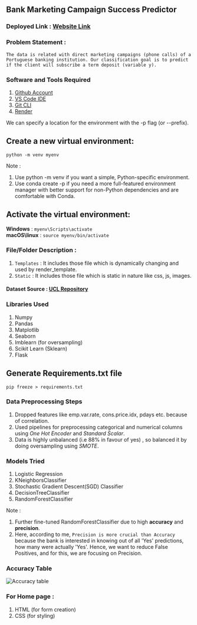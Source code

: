 ## Bank Marketing Campaign Success Predictor

### Deployed Link : [Website Link](https://bank-marketing-campaign-success-predictor.onrender.com)

### Problem Statement :
`The data is related with direct marketing campaigns (phone calls) of a Portuguese banking institution. Our classification goal is to predict if the client will subscribe a term deposit (variable y).`

### Software and Tools Required

1. [Github Account](https://github.com)
2. [VS Code IDE](https://code.visualstudio.com/)
3. [Git CLI](https://git-scm.com/book/en/v2/Getting-Started-The-Command-Line)
4. [Render](https://dashboard.render.com)

We can specify a location for the environment with the -p flag (or --prefix).

## Create a  new virtual environment:
`python -m venv myenv`

Note : 
1. Use python -m venv if you want a simple, Python-specific environment.
2. Use conda create -p if you need a more full-featured environment manager with better support for non-Python dependencies and are comfortable with Conda.


## Activate the virtual environment:

**Windows** : `myenv\Scripts\activate` <br>
**macOS\linux** : `source myenv/bin/activate`

### File/Folder Description :
1. `Templates` : It includes those file which is dynamically changing and used by render_template.
2. `Static` : It includes those file which is static in nature like css, js, images.

#### Dataset Source : [UCL Repository](https://archive.ics.uci.edu/dataset/222/bank+marketing)

### Libraries Used 
1. Numpy
2. Pandas
3. Matplotlib
4. Seaborn
5. Imblearn (for oversampling)
6. Scikit Learn (Sklearn)
7. Flask


## Generate Requirements.txt file
`pip freeze > requirements.txt`

### Data Preprocessing Steps
1. Dropped features like emp.var.rate, cons.price.idx, pdays etc. because of correlation.
2. Used pipelines for preprocessing categorical and numerical columns using _One Hot Encoder_ and _Standard Scalar_.
3. Data is highly unbalanced (i.e 88% in favour of yes) , so balanced it by doing oversampling using _SMOTE_.

### Models Tried 
1. Logistic Regression
2. KNeighborsClassifier
3. Stochastic Gradient Descent(SGD) Classifier
4. DecisionTreeClassifier
5. RandomForestClassifier

Note : 
1. Further fine-tuned RandomForestClassifier due to high **accuracy** and **precision**.
2. Here, according to me, `Precision is more crucial than Accuracy` because the bank is interested in knowing out of all 'Yes' predictions, how many were actually 'Yes'. Hence, we want to reduce False Positives, and for this, we are focusing on Precision.
### Accuracy Table 
![Accuracy table](model_accuracy.png)

### For Home page :
1. HTML (for form creation)
2. CSS (for styling)
